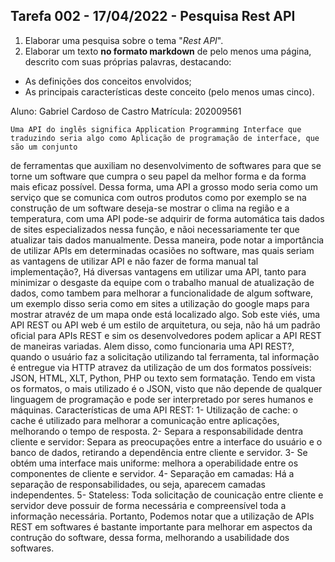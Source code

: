## Tarefa 002 - 17/04/2022 - Pesquisa Rest API

1. Elaborar uma pesquisa sobre o tema "_Rest API_".
2. Elaborar um texto **no formato markdown** de pelo menos uma página, descrito com suas próprias palavras, destacando:
* As definições dos conceitos envolvidos;
* As principais características deste conceito (pelo menos umas cinco).

Aluno: Gabriel Cardoso de Castro
Matrícula: 202009561

    Uma API do inglês significa Application Programming Interface que traduzindo seria algo como Aplicação de programação de interface, que são um conjunto
de ferramentas que auxiliam no desenvolvimento de softwares para que se torne um software que cumpra o seu papel da melhor forma e  da forma mais eficaz
possível. Dessa forma, uma API a grosso modo seria como um serviço que se comunica com outros produtos como por exemplo se na construção de um software 
deseja-se mostrar o clima na região e a temperatura, com uma API pode-se adquirir de forma automática tais dados de sites especializados nessa função, e nãoi necessariamente ter que atualizar tais dados manualmente.
	  Dessa maneira, pode notar a importância de utilizar APIs em determinadas ocasiões no software, mas quais seriam as vantagens de utilizar API e não fazer
de forma manual tal implementação?, Há diversas vantagens em utilizar uma API, tanto para minimizar o desgaste da equipe com o trabalho manual de
atualização de dados, como tambem para melhorar a funcionalidade de algum software, um exemplo disso seria como em sites a utilização do google maps para 
mostrar atravéz de um mapa onde está localizado algo.
	  Sob este viés, uma API REST ou API web é um estilo de arquitetura, ou seja, não há um padrão oficial para APIs REST e sim os desenvolvedores podem 
aplicar a API REST de maneiras variadas. Alem disso, como funcionaria uma API REST?, quando o usuário faz a solicitação utilizando tal ferramenta, tal 
informação é entregue via HTTP atravez da utilização de um dos formatos possíveis: JSON, HTML, XLT, Python, PHP ou texto sem formatação. Tendo em vista os 
formatos, o mais utilizado é o JSON, visto que não depende de qualquer linguagem de programação e pode ser interpretado por seres humanos e máquinas.
	  Características de uma API REST:
	    1- Utilização de cache: o cache é utilizado para melhorar a comunicação entre aplicações, melhorando o tempo de resposta.
	    2- Separa a responsabilidade dentra cliente e servidor: Separa as preocupações entre a interface do usuário e o banco de dados, retirando a dependência entre cliente e servidor.
	    3- Se obtém uma interface mais uniforme: melhora a operabilidade entre os componentes de cliente e servidor.
	    4- Separação em camadas: Há a separação de responsabilidades, ou seja, aparecem camadas independentes.
	    5- Stateless: Toda solicitação de counicação entre cliente e servidor deve possuir de forma necessária e compreensível toda a informação necessária.
	  Portanto, Podemos notar que a utilização de APIs REST em softwares é bastante importante para melhorar em aspectos da contrução do software, 
    dessa forma, melhorando a usabilidade dos softwares.
